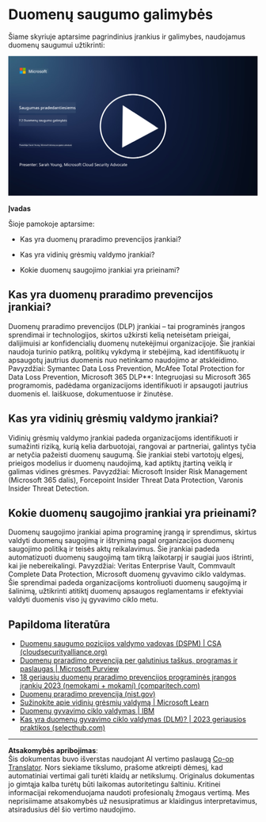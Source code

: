 <!--
CO_OP_TRANSLATOR_METADATA:
{
  "original_hash": "50697add9758e54693442d502d2d5f8a",
  "translation_date": "2025-09-03T17:35:30+00:00",
  "source_file": "7.2 Data security capabilities.md",
  "language_code": "lt"
}
-->
# Duomenų saugumo galimybės

Šiame skyriuje aptarsime pagrindinius įrankius ir galimybes, naudojamus duomenų saugumui užtikrinti:

[![Žiūrėti vaizdo įrašą](../../translated_images/7-2_placeholder.1f3c39f0c7cfea7ef355438079e171e047a0f79c8dc0b63ad78513b1910f7cdf.lt.png)](https://learn-video.azurefd.net/vod/player?id=0c9fff7c-e17c-4a14-ac3b-69b5a5786f55)

**Įvadas**

Šioje pamokoje aptarsime:

- Kas yra duomenų praradimo prevencijos įrankiai?

- Kas yra vidinių grėsmių valdymo įrankiai?

- Kokie duomenų saugojimo įrankiai yra prieinami?

## Kas yra duomenų praradimo prevencijos įrankiai?

Duomenų praradimo prevencijos (DLP) įrankiai – tai programinės įrangos sprendimai ir technologijos, skirtos užkirsti kelią neteisėtam prieigai, dalijimuisi ar konfidencialių duomenų nutekėjimui organizacijoje. Šie įrankiai naudoja turinio patikrą, politikų vykdymą ir stebėjimą, kad identifikuotų ir apsaugotų jautrius duomenis nuo netinkamo naudojimo ar atskleidimo. Pavyzdžiai: Symantec Data Loss Prevention, McAfee Total Protection for Data Loss Prevention, Microsoft 365 DLP**: Integruojasi su Microsoft 365 programomis, padėdama organizacijoms identifikuoti ir apsaugoti jautrius duomenis el. laiškuose, dokumentuose ir žinutėse.

## Kas yra vidinių grėsmių valdymo įrankiai?

Vidinių grėsmių valdymo įrankiai padeda organizacijoms identifikuoti ir sumažinti riziką, kurią kelia darbuotojai, rangovai ar partneriai, galintys tyčia ar netyčia pažeisti duomenų saugumą. Šie įrankiai stebi vartotojų elgesį, prieigos modelius ir duomenų naudojimą, kad aptiktų įtartiną veiklą ir galimas vidines grėsmes. Pavyzdžiai: Microsoft Insider Risk Management (Microsoft 365 dalis), Forcepoint Insider Threat Data Protection, Varonis Insider Threat Detection.

## Kokie duomenų saugojimo įrankiai yra prieinami?

Duomenų saugojimo įrankiai apima programinę įrangą ir sprendimus, skirtus valdyti duomenų saugojimą ir ištrynimą pagal organizacijos duomenų saugojimo politiką ir teisės aktų reikalavimus. Šie įrankiai padeda automatizuoti duomenų saugojimą tam tikrą laikotarpį ir saugiai juos ištrinti, kai jie nebereikalingi. Pavyzdžiai: Veritas Enterprise Vault, Commvault Complete Data Protection, Microsoft duomenų gyvavimo ciklo valdymas. Šie sprendimai padeda organizacijoms kontroliuoti duomenų saugojimą ir šalinimą, užtikrinti atitiktį duomenų apsaugos reglamentams ir efektyviai valdyti duomenis viso jų gyvavimo ciklo metu.

## Papildoma literatūra

- [Duomenų saugumo pozicijos valdymo vadovas (DSPM) | CSA (cloudsecurityalliance.org)](https://cloudsecurityalliance.org/blog/2023/03/31/the-big-guide-to-data-security-posture-management-dspm/)
- [Duomenų praradimo prevencija per galutinius taškus, programas ir paslaugas | Microsoft Purview](https://youtu.be/hvqq8L_0kgI)
- [18 geriausių duomenų praradimo prevencijos programinės įrangos įrankių 2023 (nemokami + mokami) (comparitech.com)](https://www.comparitech.com/data-privacy-management/data-loss-prevention-tools-software/)
- [Duomenų praradimo prevencija (nist.gov)](https://tsapps.nist.gov/publication/get_pdf.cfm?pub_id=904672)
- [Sužinokite apie vidinių grėsmių valdymą | Microsoft Learn](https://learn.microsoft.com/purview/insider-risk-management?WT.mc_id=academic-96948-sayoung)
- [Duomenų gyvavimo ciklo valdymas | IBM](https://www.ibm.com/topics/data-lifecycle-management)
- [Kas yra duomenų gyvavimo ciklo valdymas (DLM)? | 2023 geriausios praktikos (selecthub.com)](https://www.selecthub.com/big-data-analytics/data-lifecycle-management/)

---

**Atsakomybės apribojimas**:  
Šis dokumentas buvo išverstas naudojant AI vertimo paslaugą [Co-op Translator](https://github.com/Azure/co-op-translator). Nors siekiame tikslumo, prašome atkreipti dėmesį, kad automatiniai vertimai gali turėti klaidų ar netikslumų. Originalus dokumentas jo gimtąja kalba turėtų būti laikomas autoritetingu šaltiniu. Kritinei informacijai rekomenduojama naudoti profesionalų žmogaus vertimą. Mes neprisiimame atsakomybės už nesusipratimus ar klaidingus interpretavimus, atsiradusius dėl šio vertimo naudojimo.